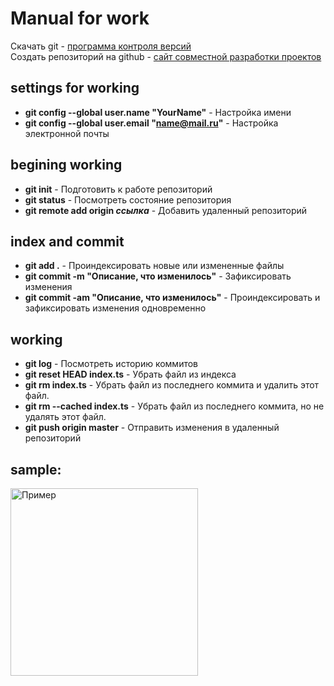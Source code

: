 # Manual for work

Скачать git - [программа контроля версий](https://git-scm.com/downloads)  
Создать репозиторий на github - [сайт совместной разработки проектов ](https://github.com)

## settings for working
- **git config --global user.name "YourName"** - Настройка имени
- **git config --global user.email "name@mail.ru"**  - Настройка электронной почты

## begining working 
- **git init** - Подготовить к работе репозиторий 
- **git status** - Посмотреть состояние репозитория
- **git remote add origin *ссылка***  - Добавить удаленный репозиторий

## index and commit
- **git add .**  - Проиндексировать новые или измененные файлы 
- **git commit -m "Описание, что изменилось"** - Зафиксировать изменения
- **git commit -am "Описание, что изменилось"** - Проиндексировать и зафиксировать изменения одновременно

## working
- **git log** - Посмотреть историю коммитов
- **git reset HEAD index.ts**  - Убрать файл из индекса
- **git rm index.ts**  - Убрать файл из последнего коммита и удалить этот файл. 
- **git rm --cached index.ts** - Убрать файл из последнего коммита, но не удалять этот файл.
- **git push origin master** - Отправить изменения в удаленный репозиторий

## sample:
<img src="https://github.com/user-attachments/assets/e4443f63-3bd9-4287-b8d0-bd9e01482cdf" alt="Пример" width="300"/>

